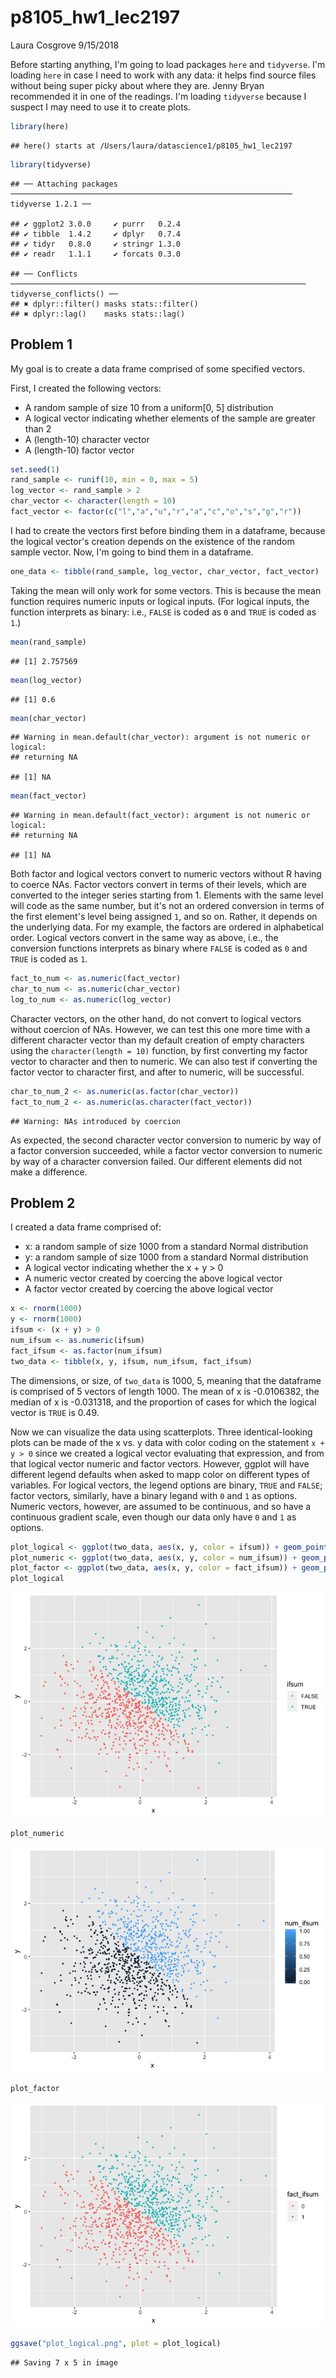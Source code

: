 p8105\_hw1\_lec2197
================
Laura Cosgrove
9/15/2018

Before starting anything, I'm going to load packages `here` and `tidyverse`. I'm loading `here` in case I need to work with any data: it helps find source files without being super picky about where they are. Jenny Bryan recommended it in one of the readings. I'm loading `tidyverse` because I suspect I may need to use it to create plots.

``` r
library(here)
```

    ## here() starts at /Users/laura/datascience1/p8105_hw1_lec2197

``` r
library(tidyverse)
```

    ## ── Attaching packages ─────────────────────────────────────────────────────────────── tidyverse 1.2.1 ──

    ## ✔ ggplot2 3.0.0     ✔ purrr   0.2.4
    ## ✔ tibble  1.4.2     ✔ dplyr   0.7.4
    ## ✔ tidyr   0.8.0     ✔ stringr 1.3.0
    ## ✔ readr   1.1.1     ✔ forcats 0.3.0

    ## ── Conflicts ────────────────────────────────────────────────────────────────── tidyverse_conflicts() ──
    ## ✖ dplyr::filter() masks stats::filter()
    ## ✖ dplyr::lag()    masks stats::lag()

Problem 1
---------

My goal is to create a data frame comprised of some specified vectors.

First, I created the following vectors:

-   A random sample of size 10 from a uniform\[0, 5\] distribution
-   A logical vector indicating whether elements of the sample are greater than 2
-   A (length-10) character vector
-   A (length-10) factor vector

``` r
set.seed(1)
rand_sample <- runif(10, min = 0, max = 5)
log_vector <- rand_sample > 2
char_vector <- character(length = 10)
fact_vector <- factor(c("l","a","u","r","a","c","o","s","g","r"))
```

I had to create the vectors first before binding them in a dataframe, because the logical vector's creation depends on the existence of the random sample vector. Now, I'm going to bind them in a dataframe.

``` r
one_data <- tibble(rand_sample, log_vector, char_vector, fact_vector)
```

Taking the mean will only work for some vectors. This is because the mean function requires numeric inputs or logical inputs. (For logical inputs, the function interprets as binary: i.e., `FALSE` is coded as `0` and `TRUE` is coded as `1`.)

``` r
mean(rand_sample)
```

    ## [1] 2.757569

``` r
mean(log_vector)
```

    ## [1] 0.6

``` r
mean(char_vector)
```

    ## Warning in mean.default(char_vector): argument is not numeric or logical:
    ## returning NA

    ## [1] NA

``` r
mean(fact_vector)
```

    ## Warning in mean.default(fact_vector): argument is not numeric or logical:
    ## returning NA

    ## [1] NA

Both factor and logical vectors convert to numeric vectors without R having to coerce NAs. Factor vectors convert in terms of their levels, which are converted to the integer series starting from 1. Elements with the same level will code as the same number, but it's not an ordered conversion in terms of the first element's level being assigned `1`, and so on. Rather, it depends on the underlying data. For my example, the factors are ordered in alphabetical order. Logical vectors convert in the same way as above, i.e., the conversion functions interprets as binary where `FALSE` is coded as `0` and `TRUE` is coded as `1`.

``` r
fact_to_num <- as.numeric(fact_vector)
char_to_num <- as.numeric(char_vector)
log_to_num <- as.numeric(log_vector)
```

Character vectors, on the other hand, do not convert to logical vectors without coercion of NAs. However, we can test this one more time with a different character vector than my default creation of empty characters using the `character(length = 10)` function, by first converting my factor vector to character and then to numeric. We can also test if converting the factor vector to character first, and after to numeric, will be successful.

``` r
char_to_num_2 <- as.numeric(as.factor(char_vector))
fact_to_num_2 <- as.numeric(as.character(fact_vector))
```

    ## Warning: NAs introduced by coercion

As expected, the second character vector conversion to numeric by way of a factor conversion succeeded, while a factor vector conversion to numeric by way of a character conversion failed. Our different elements did not make a difference.

Problem 2
---------

I created a data frame comprised of:

-   x: a random sample of size 1000 from a standard Normal distribution
-   y: a random sample of size 1000 from a standard Normal distribution
-   A logical vector indicating whether the x + y &gt; 0
-   A numeric vector created by coercing the above logical vector
-   A factor vector created by coercing the above logical vector

``` r
x <- rnorm(1000)
y <- rnorm(1000)
ifsum <- (x + y) > 0
num_ifsum <- as.numeric(ifsum)
fact_ifsum <- as.factor(num_ifsum)
two_data <- tibble(x, y, ifsum, num_ifsum, fact_ifsum)
```

The dimensions, or size, of `two_data` is 1000, 5, meaning that the dataframe is comprised of 5 vectors of length 1000. The mean of x is -0.0106382, the median of x is -0.031318, and the proportion of cases for which the logical vector is `TRUE` is 0.49.

Now we can visualize the data using scatterplots. Three identical-looking plots can be made of the x vs. y data with color coding on the statement `x + y > 0` since we created a logical vector evaluating that expression, and from that logical vector numeric and factor vectors. However, ggplot will have different legend defaults when asked to mapp color on different types of variables. For logical vectors, the legend options are binary, `TRUE` and `FALSE`; factor vectors, similarly, have a binary legand with `0` and `1` as options. Numeric vectors, however, are assumed to be continuous, and so have a continuous gradient scale, even though our data only have `0` and `1` as options.

``` r
plot_logical <- ggplot(two_data, aes(x, y, color = ifsum)) + geom_point(size = 0.5)
plot_numeric <- ggplot(two_data, aes(x, y, color = num_ifsum)) + geom_point(size = 0.5)
plot_factor <- ggplot(two_data, aes(x, y, color = fact_ifsum)) + geom_point(size = 0.5)
plot_logical
```

![](p8105_hw1_lec2197_files/figure-markdown_github/create%20scatterplots-1.png)

``` r
plot_numeric
```

![](p8105_hw1_lec2197_files/figure-markdown_github/create%20scatterplots-2.png)

``` r
plot_factor
```

![](p8105_hw1_lec2197_files/figure-markdown_github/create%20scatterplots-3.png)

``` r
ggsave("plot_logical.png", plot = plot_logical)
```

    ## Saving 7 x 5 in image
